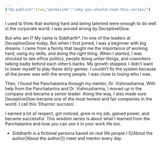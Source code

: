```yaml
---
{"dg-publish":true,"permalink":"/why-you-should-read-this-series/"}
---
```




I used to think that working hard and being talented were enough to do well in the corporate world. I was proved wrong by DeceptiveGlow.

But who am I? My name is Siddharth*. I’m one of the leaders at DeceptiveGlow today. But when I first joined, I was a beginner with big dreams. I came from a family that taught me the importance of working hard, using my skills, and doing the right thing. When I started, I was shocked to see office politics, people doing unfair things, and coworkers talking badly behind each other’s backs. My growth stopped. I didn’t want to lower myself to play these dirty games. I couldn’t fix the system because all the power was with the wrong people. I was close to losing who I was.

Then, I found the Panchatantra through my mentor, Dr. Vishnusharma. With help from the Panchatantra and Dr. Vishnusharma, I moved up in the company and became a senior leader. Along the way, I also made sure DeceptiveGlow became one of the most honest and fair companies in the world. I call this ‘Dharmic success’.

I earned a lot of respect, got noticed, grew in my job, gained power, and became successful. This wisdom series is about what I learned from the Panchatantra and how you can use it in your work life too.

* Siddharth is a fictional persona based on real life people I ([[About the author\|About the author]]) meet and mentor every day